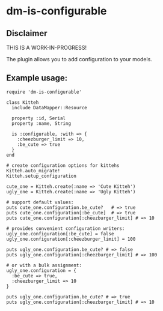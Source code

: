 # dm-is-configurable

## Disclaimer

THIS IS A WORK-IN-PROGRESS!

The plugin allows you to add configuration to your models. 

## Example usage:

    require 'dm-is-configurable'

    class Kitteh
      include DataMapper::Resource

      property :id, Serial
      property :name, String

      is :configurable, :with => { 
        :cheezburger_limit => 10, 
        :be_cute => true
      }
    end

    # create configuration options for kittehs
    Kitteh.auto_migrate!
    Kitteh.setup_configuration

    cute_one = Kitteh.create(:name => 'Cute Kitteh')
    ugly_one = Kitteh.create(:name => 'Ugly Kitteh')

    # support default values:
    puts cute_one.configuration.be_cute?   # => true
    puts cute_one.configuration[:be_cute]  # => true
    puts cute_one.configuration[:cheezburger_limit] # => 10

    # provides convenient configuration writers:
    ugly_one.configuration[:be_cute] = false
    ugly_one.configuration[:cheezburger_limit] = 100

    puts ugly_one.configuration.be_cute? # => false
    puts ugly_one.configuration[:cheezburger_limit] # => 100

    # or with a bulk assignment:
    ugly_one.configuration = {
      :be_cute => true,
      :cheezburger_limit => 10
    }

    puts ugly_one.configuration.be_cute? # => true
    puts ugly_one.configuration[:cheezburger_limit] # => 10
